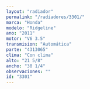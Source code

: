 ```yaml
---
layout: "radiador"
permalink: "/radiadores/3301/"
marca: "Honda"
modelo: "Ridgeline"
ano: "2011"
motor: "V6 3.5"
transmision: "Automática"
parte: "4313065"
clima: "Con clima"
alto: "21 5/8"
ancho: "30 1/4"
observaciones: ""
id: "3301"
---
```


